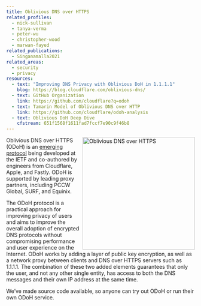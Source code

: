 ```yaml
---
title: Oblivious DNS over HTTPS
related_profiles:
  - nick-sullivan
  - tanya-verma
  - peter-wu
  - christopher-wood
  - marwan-fayed
related_publications:
  - Singanamalla2021
related_areas:
  - security
  - privacy
resources:
  - text: "Improving DNS Privacy with Oblivious DoH in 1.1.1.1"
    blog: https://blog.cloudflare.com/oblivious-dns/
  - text: GitHub Organization
    link: https://github.com/cloudflare?q=odoh
  - text: Tamarin Model of Oblivious DNS over HTTP
    link: https://github.com/cloudflare/odoh-analysis
  - text: Oblivious DoH Deep Dive 
    cfstream: 651f1568f1611fad7fccf7e90c9f46b8
---
```


<img src="https://blog.cloudflare.com/content/images/2020/12/image2-4.png" alt="Oblivious DNS over HTTPS" width="300" align="right" />


Oblivious DNS over HTTPS (ODoH) is an [emerging protocol](https://tools.ietf.org/html/draft-pauly-dprive-oblivious-doh-03) being developed at the IETF and co-authored by engineers from Cloudflare, Apple, and Fastly. ODoH is supported by leading proxy partners, including PCCW Global, SURF, and Equinix.

The ODoH protocol is a practical approach for improving privacy of users and aims to improve the overall adoption of encrypted DNS protocols without compromising performance and user experience on the Internet. ODoH works by adding a layer of public key encryption, as well as a network proxy between clients and DNS over HTTPS servers such as 1.1.1.1. The combination of these two added elements guarantees that only the user, and not any other single entity, has access to both the DNS messages and their own IP address at the same time.

We’ve made source code available, so anyone can try out ODoH or run their own ODoH service.

